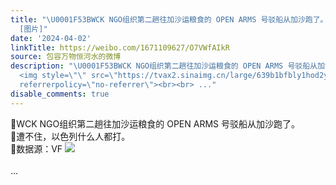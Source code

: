```yaml
---
title: "\U0001F53BWCK NGO组织第二趟往加沙运粮食的 OPEN ARMS 号驳船从加沙跑了。\U0001F53B遭不住，以色列什么人都打。\U0001F53B数据源：VF
  [图片]"
date: '2024-04-02'
linkTitle: https://weibo.com/1671109627/O7VWfAIkR
source: 包容万物恒河水的微博
description: "\U0001F53BWCK NGO组织第二趟往加沙运粮食的 OPEN ARMS 号驳船从加沙跑了。<br>\U0001F53B遭不住，以色列什么人都打。<br>\U0001F53B数据源：VF
  <img style=\"\" src=\"https://tvax2.sinaimg.cn/large/639b1bfbly1hod2y4ij2fj21cr0zd4qp.jpg\"
  referrerpolicy=\"no-referrer\"><br><br> ..."
disable_comments: true
---
```

🔻WCK NGO组织第二趟往加沙运粮食的 OPEN ARMS 号驳船从加沙跑了。<br>🔻遭不住，以色列什么人都打。<br>🔻数据源：VF <img style="" src="https://tvax2.sinaimg.cn/large/639b1bfbly1hod2y4ij2fj21cr0zd4qp.jpg" referrerpolicy="no-referrer"><br><br> ...